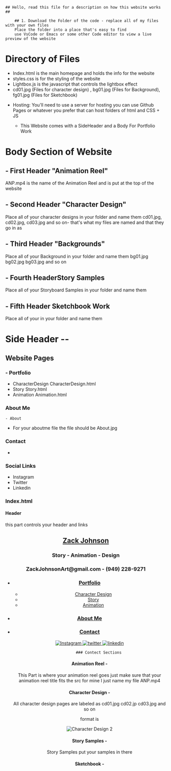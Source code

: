     ## Hello, read this file for a description on how this website works ## 
		
		## 1. Download the Folder of the code - replace all of my files with your own files 
		Place the folder into a place that's easy to find 
		use VsCode or Emacs or some other Code editor to view a live preview of the website

# Directory of Files	
- Index.html is the main homepage and holds the info for the website
- styles.css is for the styling of the website
- Lightbox.js is the javascript that controls the lightbox effect
- cd01.jpg (Files for character design) , bg01.jpg (Files for Background), fg01.jpg (Files for Sketchbook) 
    
* Hosting: You'll need to use a server for hosting you can use
Github Pages or whatever you prefer that can host folders of html and CSS + JS

	- This Website comes with a SideHeader and a Body For Portfolio Work

# Body Section of Website 

## - First Header  "Animation Reel"
ANP.mp4 is the name of the Animation Reel and is put at the top of the website
## - Second Header "Character Design"
Place all of your character designs in your folder and name them 
cd01.jpg, cd02.jpg, cd03.jpg and so on- that's what my files are named and that they go in as
## - Third Header "Backgrounds"
Place all of your Background in your folder and name them 
bg01.jpg bg02.jpg bg03.jpg and so on
## - Fourth HeaderStory Samples
Place all of your Storyboard Samples in your folder and name them 
## - Fifth Header Sketchbook Work
Place all of your in your folder and name them 
		
# Side Header --

##  Website Pages
### - Portfolio
   - CharacterDesign
   CharacterDesign.html
   - Story
   Story.html
   - Animation
   Animation.html
### About Me
	- About
* For your aboutme file the file should be About.jpg
### Contact 
 - 
### Social Links 
 - Instagram
 - Twitter
 - Linkedin
 

### Index.html 
#### Header
this part controls your header and links
<!DOCTYPE html>
<html lang="en">
    <head>
    <link rel="stylesheet" type="text/css" href="styles.css">
    <link rel="stylesheet" href="https://fonts.googleapis.com/css?family=Your+Selected+Font" />
</head>
    <body>
       <header class="website-header">
         <nav class="header-navigation">
	    <div class="profile">
            <h><a href="index.html"><h1>Zack Johnson </h1> </a></h1> 
            <h3>Story - Animation - Design</h3>
            <h3>ZackJohnsonArt@gmail.com - (949) 228-9271 </h3>
        </div>
        <ul>
            <li><a href="index.html"><h3>Portfolio</h3>
	      <ul class="submenu">
                    <li><a href="CharacterDesign.html">Character Design</a></li>
                    <li><a href="Story.html">Story</a></li>
                    <li><a href="Animation.html">Animation</a></li>
                </ul>
            </li>
            <li><a href="Resume.html"> <h3>About Me</h3></a></li>
            <li><a href="mailto:zackjohnsonart@gmail.com"> <h3> Contact</h3></a></li>
            <div class="social-links">
                <a class="social-link" href="https://www.instagram.com/zackdraws">
                    <img src="insta.png" alt="Instagram">
                </a>
                <a class="social-link" href="https://twitter.com/zack_draws">
                    <img src="twitter.png" alt="twitter">
                </a>
                <a class="social-link" href="https://linkedin.com/in/zackisdrawing">
                    <img src="linkedin.png" alt="linkedin">
                </a>	
            </div>
			
			
			### Contect Sections
#### Animation Reel -
This Part is where your animation reel goes just make sure that your animation reel title fits the src for mine I just name my file ANP.mp4
#### Character Design -
All character design pages are labeled as cd01.jpg cd02.jp cd03.jpg and so on

format is  </div>
                <div class="gallery-item">
                    <img src="cd02.jpg" alt="Character Design 2" data-src="cd02.jpg">
                </div>

#### Story Samples -
Story Samples put your samples in there 
#### Sketchbook -
